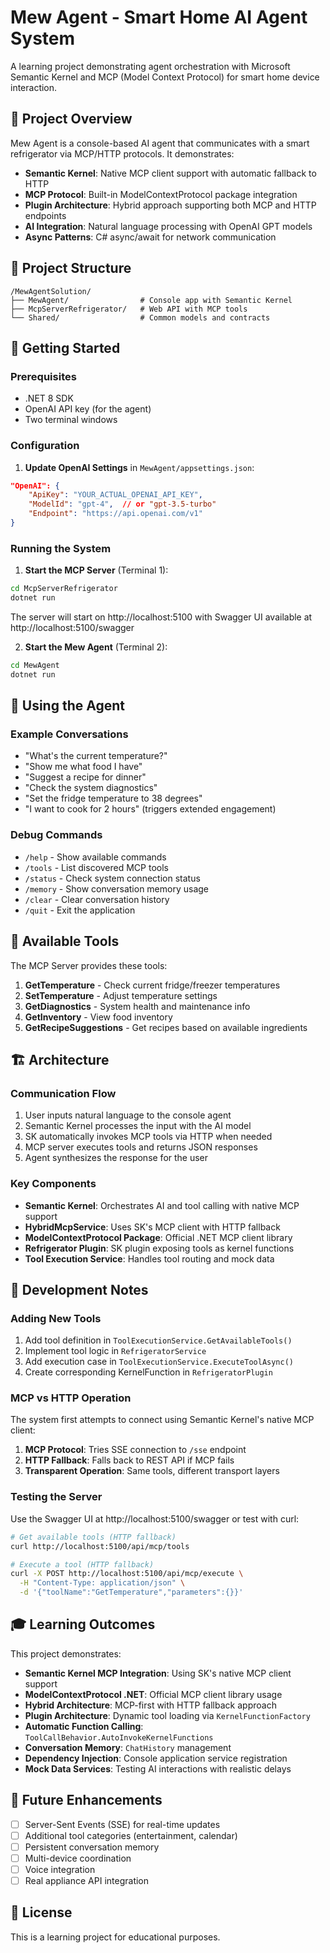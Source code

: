 # Mew Agent - Smart Home AI Agent System

A learning project demonstrating agent orchestration with Microsoft Semantic Kernel and MCP (Model Context Protocol) for smart home device interaction.

## 🎯 Project Overview

Mew Agent is a console-based AI agent that communicates with a smart refrigerator via MCP/HTTP protocols. It demonstrates:
- **Semantic Kernel**: Native MCP client support with automatic fallback to HTTP
- **MCP Protocol**: Built-in ModelContextProtocol package integration
- **Plugin Architecture**: Hybrid approach supporting both MCP and HTTP endpoints
- **AI Integration**: Natural language processing with OpenAI GPT models
- **Async Patterns**: C# async/await for network communication

## 📁 Project Structure

```
/MewAgentSolution/
├── MewAgent/                # Console app with Semantic Kernel
├── McpServerRefrigerator/   # Web API with MCP tools
└── Shared/                  # Common models and contracts
```

## 🚀 Getting Started

### Prerequisites
- .NET 8 SDK
- OpenAI API key (for the agent)
- Two terminal windows

### Configuration

1. **Update OpenAI Settings** in `MewAgent/appsettings.json`:
```json
"OpenAI": {
    "ApiKey": "YOUR_ACTUAL_OPENAI_API_KEY",
    "ModelId": "gpt-4",  // or "gpt-3.5-turbo"
    "Endpoint": "https://api.openai.com/v1"
}
```

### Running the System

1. **Start the MCP Server** (Terminal 1):
```bash
cd McpServerRefrigerator
dotnet run
```
The server will start on http://localhost:5100 with Swagger UI available at http://localhost:5100/swagger

2. **Start the Mew Agent** (Terminal 2):
```bash
cd MewAgent
dotnet run
```

## 💬 Using the Agent

### Example Conversations
- "What's the current temperature?"
- "Show me what food I have"
- "Suggest a recipe for dinner"
- "Check the system diagnostics"
- "Set the fridge temperature to 38 degrees"
- "I want to cook for 2 hours" (triggers extended engagement)

### Debug Commands
- `/help` - Show available commands
- `/tools` - List discovered MCP tools
- `/status` - Check system connection status
- `/memory` - Show conversation memory usage
- `/clear` - Clear conversation history
- `/quit` - Exit the application

## 🔧 Available Tools

The MCP Server provides these tools:
1. **GetTemperature** - Check current fridge/freezer temperatures
2. **SetTemperature** - Adjust temperature settings
3. **GetDiagnostics** - System health and maintenance info
4. **GetInventory** - View food inventory
5. **GetRecipeSuggestions** - Get recipes based on available ingredients

## 🏗️ Architecture

### Communication Flow
1. User inputs natural language to the console agent
2. Semantic Kernel processes the input with the AI model
3. SK automatically invokes MCP tools via HTTP when needed
4. MCP server executes tools and returns JSON responses
5. Agent synthesizes the response for the user

### Key Components
- **Semantic Kernel**: Orchestrates AI and tool calling with native MCP support
- **HybridMcpService**: Uses SK's MCP client with HTTP fallback
- **ModelContextProtocol Package**: Official .NET MCP client library
- **Refrigerator Plugin**: SK plugin exposing tools as kernel functions
- **Tool Execution Service**: Handles tool routing and mock data

## 📝 Development Notes

### Adding New Tools
1. Add tool definition in `ToolExecutionService.GetAvailableTools()`
2. Implement tool logic in `RefrigeratorService`
3. Add execution case in `ToolExecutionService.ExecuteToolAsync()`
4. Create corresponding KernelFunction in `RefrigeratorPlugin`

### MCP vs HTTP Operation

The system first attempts to connect using Semantic Kernel's native MCP client:
1. **MCP Protocol**: Tries SSE connection to `/sse` endpoint
2. **HTTP Fallback**: Falls back to REST API if MCP fails
3. **Transparent Operation**: Same tools, different transport layers

### Testing the Server
Use the Swagger UI at http://localhost:5100/swagger or test with curl:
```bash
# Get available tools (HTTP fallback)
curl http://localhost:5100/api/mcp/tools

# Execute a tool (HTTP fallback)
curl -X POST http://localhost:5100/api/mcp/execute \
  -H "Content-Type: application/json" \
  -d '{"toolName":"GetTemperature","parameters":{}}'
```

## 🎓 Learning Outcomes

This project demonstrates:
- **Semantic Kernel MCP Integration**: Using SK's native MCP client support
- **ModelContextProtocol .NET**: Official MCP client library usage
- **Hybrid Architecture**: MCP-first with HTTP fallback approach
- **Plugin Architecture**: Dynamic tool loading via `KernelFunctionFactory`
- **Automatic Function Calling**: `ToolCallBehavior.AutoInvokeKernelFunctions`
- **Conversation Memory**: `ChatHistory` management
- **Dependency Injection**: Console application service registration
- **Mock Data Services**: Testing AI interactions with realistic delays

## 🔮 Future Enhancements

- [ ] Server-Sent Events (SSE) for real-time updates
- [ ] Additional tool categories (entertainment, calendar)
- [ ] Persistent conversation memory
- [ ] Multi-device coordination
- [ ] Voice integration
- [ ] Real appliance API integration

## 📄 License

This is a learning project for educational purposes.